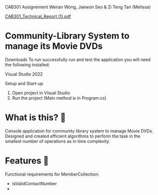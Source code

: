 CAB301 Assignement Weiran Wong, Jaewon Seo & Zi Teng Tan (Melissa)

[CAB301_Technical_Report (1).pdf](https://github.com/jwseo720414/ConsoleApp8/files/10335972/CAB301_Technical_Report.1.pdf)

# Community-Library System to manage its Movie DVDs
Downloads To run successfully run and test the application you will need the following installed:

Visual Studio 2022

Setup and Start-up

  1. Open project in Visual Studio
  2. Run the project (Main method is in Program.cs)
  
# What is this? 🤔
Console application for community library system to manage Movie DVDs. Designed and created efficient algorithms to perform the task in the smallest number of operations as in time complexity.

# Features 👀
Functional requirements for MemberCollection:
 - IsValidContactNumber
 - 
